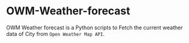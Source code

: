 # OWM-Weather-forecast
OWM Weather forecast is a Python scripts to Fetch the current weather data of City from `Open Weather Map API`.
